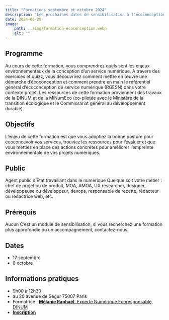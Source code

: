 ```yaml
---
title: "Formations septembre et octobre 2024"
description: "Les prochaines dates de sensibilisation à l'écoconception de services numériques"
date: 2024-06-29
image:
    path: ../img/formation-ecoconception.webp
    alt: ""
---
```

## Programme
Au cours de cette formation, vous comprendrez quels sont les enjeux environnementaux de la conception d’un service numérique.
A travers des exercices et quizz, vous découvrirez comment mettre en œuvre une démarche d’écoconception et comment prendre en main le référentiel général d’écoconception de service numérique (RGESN) dans votre contexte projet.
Les ressources de cette formation proviennent des travaux de la DINUM et de la MiNumEco (co-pilotée avec le Ministère de la transition écologique et le Commissariat général au développement durable).

## Objectifs
L’enjeu de cette formation est que vous adoptiez la bonne posture pour écoconcevoir vos services, trouviez les ressources pour l’évaluer et que vous mettiez en place des actions concrètes pour améliorer l’empreinte environnementale de vos projets numériques.

## Public
Agent public d’État travaillant dans le numérique
Quelque soit votre métier : chef de projet ou de produit, MOA, AMOA, UX researcher, designer, développeuse ou développeur, devops, responsable de recette, rédacteur ou rédactrice web, etc.

## Prérequis
Aucun
C’est un module de sensibilisation, si vous recherchez une formation plus approfondie ou un accompagnement, contactez-nous.

<div class="fr-highlight">

## Dates
* 17 septembre
* 8 octobre

## Informations pratiques
* 9h00 à 12h30
* au 20 avenue de Ségur 75007 Paris
* Formatrice : [**Mélanie Raphaël**, Experte Numérique Ecoresponsable, DINUM ](https://fr.linkedin.com/in/melanieraphael)
* [**Inscription** ](https://ecoresponsable.numerique.gouv.fr/posts/formulaireinscriptionformations/)
</div>
